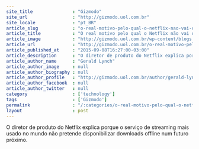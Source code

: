 ```yaml
---
site_title               : "Gizmodo"
site_url                 : "http://gizmodo.uol.com.br"
site_locale              : "pt_BR"
article_slug             : "o-real-motivo-pelo-qual-o-netflix-nao-vai-oferecer-downloads-offline"
article_title            : "O real motivo pelo qual o Netflix não vai oferecer downloads offline"
article_image            : "http://gizmodo.uol.com.br/wp-content/blogs.dir/8/files/2015/09/1419993893223050019.jpg"
article_url              : "http://gizmodo.uol.com.br/o-real-motivo-pelo-qual-o-netflix-nao-vai-oferecer-downloads-offline/"
article_published_at     : "2015-09-08T16:27:00-03:00"
article_description      : "O diretor de produto do Netflix explica porque o serviço de streaming mais usado no mundo não pretende disponibilizar downloads offline num futuro próximo."
article_author_name      : "Gerald Lynch"
article_author_image     : null
article_author_biography : null
article_author_profile   : "http://gizmodo.uol.com.br/author/gerald-lynch/"
article_author_facebook  : null
article_author_twitter   : null
category                 : ['technology']
tags                     : ['Gizmodo']
permalink                : "/:categories/o-real-motivo-pelo-qual-o-netflix-nao-vai-oferecer-downloads-offline/"
layout                   : post
---
```


O diretor de produto do Netflix explica porque o serviço de streaming mais usado no mundo não pretende disponibilizar downloads offline num futuro próximo.
